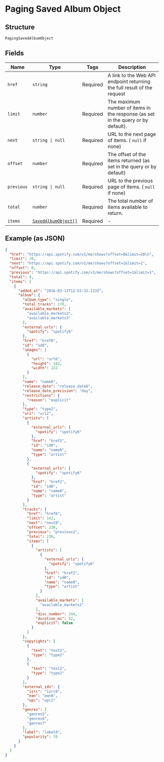 
# Paging Saved Album Object

## Structure

`PagingSavedAlbumObject`

## Fields

| Name | Type | Tags | Description |
|  --- | --- | --- | --- |
| `href` | `string` | Required | A link to the Web API endpoint returning the full result of the request |
| `limit` | `number` | Required | The maximum number of items in the response (as set in the query or by default). |
| `next` | `string \| null` | Required | URL to the next page of items. ( `null` if none) |
| `offset` | `number` | Required | The offset of the items returned (as set in the query or by default) |
| `previous` | `string \| null` | Required | URL to the previous page of items. ( `null` if none) |
| `total` | `number` | Required | The total number of items available to return. |
| `items` | [`SavedAlbumObject[]`](../../doc/models/saved-album-object.md) | Required | - |

## Example (as JSON)

```json
{
  "href": "https://api.spotify.com/v1/me/shows?offset=0&limit=20\n",
  "limit": 20,
  "next": "https://api.spotify.com/v1/me/shows?offset=1&limit=1",
  "offset": 0,
  "previous": "https://api.spotify.com/v1/me/shows?offset=1&limit=1",
  "total": 4,
  "items": [
    {
      "added_at": "2016-03-13T12:52:32.123Z",
      "album": {
        "album_type": "single",
        "total_tracks": 170,
        "available_markets": [
          "available_markets2",
          "available_markets3"
        ],
        "external_urls": {
          "spotify": "spotify6"
        },
        "href": "href0",
        "id": "id8",
        "images": [
          {
            "url": "url6",
            "height": 182,
            "width": 222
          }
        ],
        "name": "name8",
        "release_date": "release_date6",
        "release_date_precision": "day",
        "restrictions": {
          "reason": "explicit"
        },
        "type": "type2",
        "uri": "uri2",
        "artists": [
          {
            "external_urls": {
              "spotify": "spotify6"
            },
            "href": "href2",
            "id": "id0",
            "name": "name0",
            "type": "artist"
          },
          {
            "external_urls": {
              "spotify": "spotify6"
            },
            "href": "href2",
            "id": "id0",
            "name": "name0",
            "type": "artist"
          }
        ],
        "tracks": {
          "href": "href6",
          "limit": 142,
          "next": "next8",
          "offset": 238,
          "previous": "previous2",
          "total": 236,
          "items": [
            {
              "artists": [
                {
                  "external_urls": {
                    "spotify": "spotify6"
                  },
                  "href": "href2",
                  "id": "id0",
                  "name": "name0",
                  "type": "artist"
                }
              ],
              "available_markets": [
                "available_markets2"
              ],
              "disc_number": 244,
              "duration_ms": 52,
              "explicit": false
            }
          ]
        },
        "copyrights": [
          {
            "text": "text2",
            "type": "type2"
          },
          {
            "text": "text2",
            "type": "type2"
          }
        ],
        "external_ids": {
          "isrc": "isrc8",
          "ean": "ean8",
          "upc": "upc2"
        },
        "genres": [
          "genres5",
          "genres6",
          "genres7"
        ],
        "label": "label8",
        "popularity": 78
      }
    }
  ]
}
```

